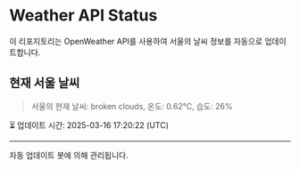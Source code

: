 
# Weather API Status

이 리포지토리는 OpenWeather API를 사용하여 서울의 날씨 정보를 자동으로 업데이트합니다.

## 현재 서울 날씨
> 서울의 현재 날씨: broken clouds, 온도: 0.62°C, 습도: 26%

⏳ 업데이트 시간: 2025-03-16 17:20:22 (UTC)

---
자동 업데이트 봇에 의해 관리됩니다.
